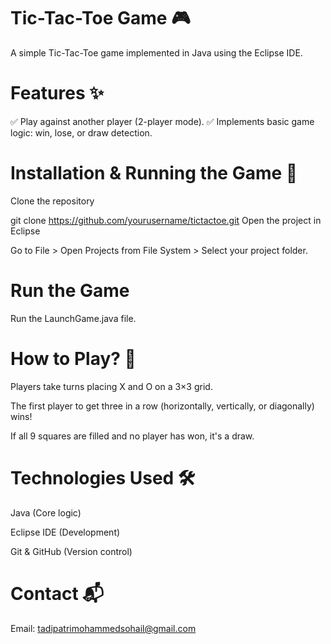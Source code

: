 # Tic-Tac-Toe Game 🎮
A simple Tic-Tac-Toe game implemented in Java using the Eclipse IDE.

# Features ✨

✅ Play against another player (2-player mode).
✅ Implements basic game logic: win, lose, or draw detection.


# Installation & Running the Game 🚀
Clone the repository

git clone https://github.com/yourusername/tictactoe.git
Open the project in Eclipse

 Go to File > Open Projects from File System > Select your project folder.

# Run the Game

Run the LaunchGame.java file.



# How to Play? 🎲
Players take turns placing X and O on a 3×3 grid.

The first player to get three in a row (horizontally, vertically, or diagonally) wins!

If all 9 squares are filled and no player has won, it's a draw.

# Technologies Used 🛠️
Java (Core logic)

Eclipse IDE (Development)

Git & GitHub (Version control)

# Contact 📬

Email: tadipatrimohammedsohail@gmail.com
